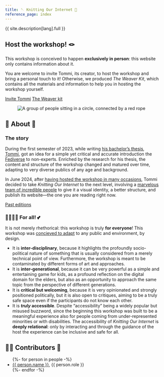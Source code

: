 ```yaml
---
title: 🪡 Knitting Our Internet 🧶
reference_page: index
---
```


{{ site.description[lang].full }}

<article class='yellow box'>
	<h2 id='host' class='center'>Host the workshop! 🪢</h2>
	<p>This workshop is conceived to happen <strong>exclusively in person</strong>: this website only contains information about it.</p>
	<p>You are welcome to invite Tommi, its creator, to host the workshop and bring a personal touch to it! Otherwise, we produced <cite>The Weaver Kit</cite>, which contains all the materials and information to help you in hosting the workshop yourself.</p>
	<div class='flex'>
		<a class='red button' href='/invite/'>Invite Tommi</a>
		<a class='blue button' href='/knit/'>The Weaver kit</a>
	</div>
</article>

<figure>
	<img src='{{ site.image }}' alt='A group of people sitting in a circle, connected by a red rope'>
</figure>

## 🧐 About 👀

### The story

During the first semester of 2023, while writing [his bachelor’s thesis](https://tommi.space/csss/ '“Computer Sciences Are Social Sciences”, Tommaso Marmo’s bachelor’s thesis'), [Tommi](https://tommi.space/ 'The virtual representation of Tommi’s mind'), got an idea for a simple yet critical and accurate introduction the [Fediverse](https://en.wikipedia.org/wiki/Fediverse 'Fediverse on Wikipedia') to non-experts. Enriched by the research for his thesis, the content and structure of the workshop changed and matured over time, adapting to very diverse publics of any age and background.

In June 2024, after [having hosted the workshop in many occasions](/events/ 'past and future occasions when this workshop will be hosted'), Tommi decided to take <cite>Knitting Our Internet</cite> to the next level, involving a [marvelous team of incredible people](#the-team) to give it a visual identity, a better structure, and publish its website—the one you are reading right now.

<div class='flex'>
	<a class='yellow button' href='/events/' title='All the occasions when the workshop was hosted'>Past editions</a>
</div>

### 🫱🏼‍🫲🏾 For all! 💕

It is not merely rhethorical: this workshop is truly **for everyone**! This workshop was [concieved to adapt](/knit/#modularity) to any public and environment, by design.

- It is **inter-disciplinary**, because it highlights the profoundly socio-political nature of something that is usually considered from a merely technical point of view. Furthermore, the workshop is meant to be contaminated by different forms of art and approaches.
- It is **inter-generational**, because it can be very powerful as a simple and entertaining game for kids, as a profound reflection on the digital domain for the elders, but also as an opportunity to approach the same topic from the perspective of different generations.
- It is **critical but welcoming**, because it is very opinionated and strongly positioned politically, but it is also open to critiques, aiming to be a truly safe space even if the participants do not know each other.
- It is ***truly* accessible**. Despite “accessibility” being a widely popular but misused buzzword, since the beginning this workshop was built to be a meaningful experience also for people coming from under-represented minorities or with disabilities. The accessibility of <cite>Knitting Our Internet</cite> is <strong>deeply relational</strong>: only by interacting and through the guidance of the host the experience can be inclusive and safe for all.






## 🙋🏼 Contributors 💝

<ul>
	{%- for person in people -%}
		<li>
			<a href='{{ person.url }}'>{{ person.name }}</a>,
			{{ person.role }}
		</li>
	{%- endfor -%}
</ul>

